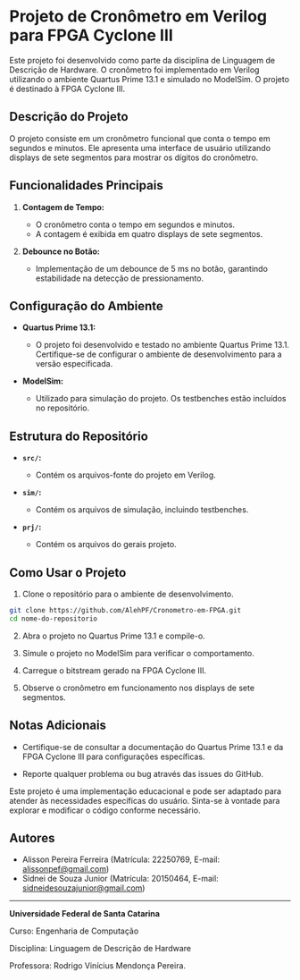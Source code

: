 # Projeto de Cronômetro em Verilog para FPGA Cyclone III

Este projeto foi desenvolvido como parte da disciplina de Linguagem de Descrição de Hardware. O cronômetro foi implementado em Verilog utilizando o ambiente Quartus Prime 13.1 e simulado no ModelSim. O projeto é destinado à FPGA Cyclone III.

## Descrição do Projeto

O projeto consiste em um cronômetro funcional que conta o tempo em segundos e minutos. Ele apresenta uma interface de usuário utilizando displays de sete segmentos para mostrar os dígitos do cronômetro.

## Funcionalidades Principais

1. **Contagem de Tempo:**
   - O cronômetro conta o tempo em segundos e minutos.
   - A contagem é exibida em quatro displays de sete segmentos.

2. **Debounce no Botão:**
   - Implementação de um debounce de 5 ms no botão, garantindo estabilidade na detecção de pressionamento.

## Configuração do Ambiente

- **Quartus Prime 13.1:**
  - O projeto foi desenvolvido e testado no ambiente Quartus Prime 13.1. Certifique-se de configurar o ambiente de desenvolvimento para a versão especificada.

- **ModelSim:**
  - Utilizado para simulação do projeto. Os testbenches estão incluídos no repositório.

## Estrutura do Repositório

- **`src/`:**
  - Contém os arquivos-fonte do projeto em Verilog.

- **`sim/`:**
  - Contém os arquivos de simulação, incluindo testbenches.

- **`prj/`:**
  - Contém os arquivos do gerais projeto.

## Como Usar o Projeto

1. Clone o repositório para o ambiente de desenvolvimento.

```bash
git clone https://github.com/AlehPF/Cronometro-em-FPGA.git
cd nome-do-repositorio
```

2. Abra o projeto no Quartus Prime 13.1 e compile-o.

3. Simule o projeto no ModelSim para verificar o comportamento.

4. Carregue o bitstream gerado na FPGA Cyclone III.

5. Observe o cronômetro em funcionamento nos displays de sete segmentos.

## Notas Adicionais

- Certifique-se de consultar a documentação do Quartus Prime 13.1 e da FPGA Cyclone III para configurações específicas.

- Reporte qualquer problema ou bug através das issues do GitHub.

Este projeto é uma implementação educacional e pode ser adaptado para atender às necessidades específicas do usuário. Sinta-se à vontade para explorar e modificar o código conforme necessário.

## Autores

- Alisson Pereira Ferreira (Matrícula: 22250769, E-mail: alissonpef@gmail.com)
- Sidnei de Souza Junior (Matrícula: 20150464, E-mail: sidneidesouzajunior@gmail.com)

--- 

**Universidade Federal de Santa Catarina**  

Curso: Engenharia de Computação  

Disciplina: Linguagem de Descrição de Hardware

Professora: Rodrigo Vinícius Mendonça Pereira.

